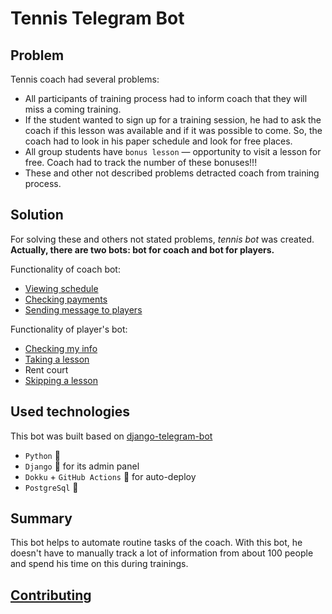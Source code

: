 # Tennis Telegram Bot

## Problem
Tennis coach had several problems:
 * All participants of training process had to inform coach that they will miss a coming training.
 * If the student wanted to sign up for a training session, he had to ask the coach if this lesson was available and if it was possible to come. So, the coach had to look in his paper schedule and look for free places.
 * All group students have `bonus lesson` — opportunity to visit a lesson for free. Coach had to track the number of these bonuses!!!
 * These and other not described problems detracted coach from training process.

## Solution
For solving these and others not stated problems, *tennis bot* was created.
**Actually, there are two bots: bot for coach and bot for players.**

Functionality of coach bot:
 * [Viewing schedule](./docs/COACH_BOT.md#schedule)
 * [Checking payments](./docs/COACH_BOT.md#payment-info)
 * [Sending message to players](./docs/COACH_BOT.md#sending-message)

Functionality of player's bot:
 * [Checking my info](./docs/PLAYER_BOT.md#my-info)
 * [Taking a lesson](./docs/PLAYER_BOT.md#taking-a-training-individual-or-group)
 * Rent court
 * [Skipping a lesson](./docs/PLAYER_BOT.md#taking-a-training-individual-or-group)


## Used technologies
This bot was built based on [django-telegram-bot](https://github.com/ohld/django-telegram-bot)
 * `Python` 🐍
 * `Django` 🦾 for its admin panel
 * `Dokku` + `GitHub Actions` 🧠 for auto-deploy
 * `PostgreSql` 💾

## Summary
This bot helps to automate routine tasks of the coach. With this bot, he doesn't have to manually track a lot of information from about 100 people and spend his time on this during trainings. 

## [Contributing](./CONTRIBUTING.md)
